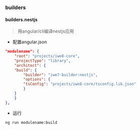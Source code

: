 ### builders

#### builders.nestjs
> 用angular/cli编译nestjs应用

- 配置angular.json

```json
"modulename": {
    "root": "projects/iwe8-core",
    "projectType": "library",
    "architect": {
    "build": {
        "builder": "iwe7-builder:nestjs",
        "options": {
        "tsConfig": "projects/iwe8-core/tsconfig.lib.json"
        }
    }
    }
},
```
- 运行
```
ng run modulename:build
```
